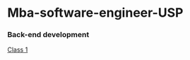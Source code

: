 # Mba-software-engineer-USP

### Back-end development
[Class 1](https://github.com/nadjapereira/mba-software-engineer-backend-I/tree/main)

